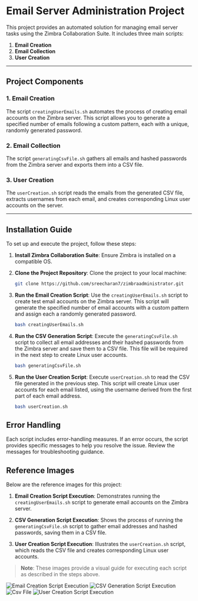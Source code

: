 # Email Server Administration Project

This project provides an automated solution for managing email server tasks using the Zimbra Collaboration Suite. It includes three main scripts:

1. **Email Creation**
2. **Email Collection**
3. **User Creation**

---

## Project Components

### 1. Email Creation

The script `creatingUserEmails.sh` automates the process of creating email accounts on the Zimbra server. This script allows you to generate a specified number of emails following a custom pattern, each with a unique, randomly generated password.

### 2. Email Collection

The script `generatingCsvFile.sh` gathers all emails and hashed passwords from the Zimbra server and exports them into a CSV file.

### 3. User Creation

The `userCreation.sh` script reads the emails from the generated CSV file, extracts usernames from each email, and creates corresponding Linux user accounts on the server.

---

## Installation Guide

To set up and execute the project, follow these steps:

1. **Install Zimbra Collaboration Suite**:
   Ensure Zimbra is installed on a compatible OS.

2. **Clone the Project Repository**:
   Clone the project to your local machine:
   ```bash
   git clone https://github.com/sreecharan7/zimbraadministrator.git
   ```
3. **Run the Email Creation Script**:
   Use the `creatingUserEmails.sh` script to create test email accounts on the Zimbra server. This script will generate the specified number of email accounts with a custom pattern and assign each a randomly generated password.
   ```bash
   bash creatingUserEmails.sh
   ```
4. **Run the CSV Generation Script**:
   Execute the `generatingCsvFile.sh` script to collect all email addresses and their hashed passwords from the Zimbra server and save them to a CSV file. This file will be required in the next step to create Linux user accounts.
   ```bash
   bash generatingCsvFile.sh
   ```
5. **Run the User Creation Script**:
   Execute `userCreation.sh` to read the CSV file generated in the previous step. This script will create Linux user accounts for each email listed, using the username derived from the first part of each email address.
   ```bash
   bash userCreation.sh
    ```
## Error Handling

Each script includes error-handling measures. If an error occurs, the script provides specific messages to help you resolve the issue. Review the messages for troubleshooting guidance.

## Reference Images

Below are the reference images for this project:

1. **Email Creation Script Execution**: Demonstrates running the `creatingUserEmails.sh` script to generate email accounts on the Zimbra server.

2. **CSV Generation Script Execution**: Shows the process of running the `generatingCsvFile.sh` script to gather email addresses and hashed passwords, saving them in a CSV file.

3. **User Creation Script Execution**: Illustrates the `userCreation.sh` script, which reads the CSV file and creates corresponding Linux user accounts.

> **Note**: These images provide a visual guide for executing each script as described in the steps above.

![Email Creation Script Execution](./Screenshots/Screenshot%20from%202024-10-31%2015-11-58.png)
![CSV Generation Script Execution](./Screenshots/Screenshot%20from%202024-10-31%2015-12-43.png)
![Csv File](./Screenshots/Screenshot%20from%202024-10-31%2015-13-18.png)
![User Creation Script Execution](./Screenshots/Screenshot%20from%202024-10-31%2015-15-13.png)